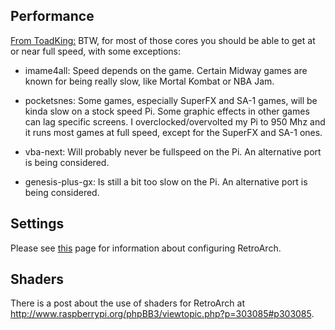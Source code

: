 ## Performance

[From ToadKing:](http://www.raspberrypi.org/phpBB3/viewtopic.php?p=137827#p137827)
BTW, for most of those cores you should be able to get at or near full speed, with some exceptions:

* imame4all: Speed depends on the game. Certain Midway games are known for being really slow, like Mortal Kombat or NBA Jam.

* pocketsnes: Some games, especially SuperFX and SA-1 games, will be kinda slow on a stock speed Pi. Some graphic effects in other games can lag specific screens. I overclocked/overvolted my Pi to 950 Mhz and it runs most games at full speed, except for the SuperFX and SA-1 ones.

* vba-next: Will probably never be fullspeed on the Pi. An alternative port is being considered.

* genesis-plus-gx: Is still a bit too slow on the Pi. An alternative port is being considered.

## Settings

Please see [this](https://github.com/petrockblog/RetroPie-Setup/wiki/RetroArch-Configuration) page for information about configuring RetroArch.

## Shaders

There is a post about the use of shaders for RetroArch at http://www.raspberrypi.org/phpBB3/viewtopic.php?p=303085#p303085.